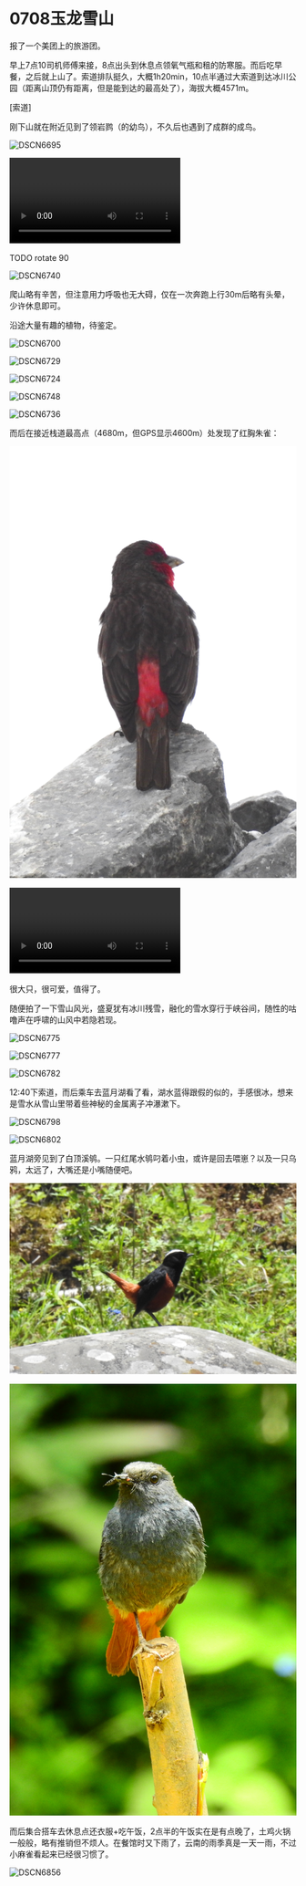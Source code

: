 # 0708玉龙雪山

报了一个美团上的旅游团。

早上7点10司机师傅来接，8点出头到休息点领氧气瓶和租的防寒服。而后吃早餐，之后就上山了。索道排队挺久，大概1h20min，10点半通过大索道到达冰川公园（距离山顶仍有距离，但是能到达的最高处了），海拔大概4571m。



[索道]



刚下山就在附近见到了领岩鹨（的幼鸟），不久后也遇到了成群的成鸟。

![DSCN6695](0708玉龙雪山.res/DSCN6695.JPG)



<video src="0708玉龙雪山.res/DSCN6698.MOV"></video>

TODO rotate 90

![DSCN6740](0708玉龙雪山.res/DSCN6740.JPG)





爬山略有辛苦，但注意用力呼吸也无大碍，仅在一次奔跑上行30m后略有头晕，少许休息即可。

沿途大量有趣的植物，待鉴定。

![DSCN6700](0708玉龙雪山.res/DSCN6700.JPG)

![DSCN6729](0708玉龙雪山.res/DSCN6729.JPG)

![DSCN6724](0708玉龙雪山.res/DSCN6724.JPG)

![DSCN6748](0708玉龙雪山.res/DSCN6748.JPG)

![DSCN6736](0708玉龙雪山.res/DSCN6736.JPG)





而后在接近栈道最高点（4680m，但GPS显示4600m）处发现了红胸朱雀：

![DSCN6761_v1](0708玉龙雪山.res/DSCN6761_v1.JPG)

<video src="0708玉龙雪山.res/DSCN6768.MOV"></video>

很大只，很可爱，值得了。

随便拍了一下雪山风光，盛夏犹有冰川残雪，融化的雪水穿行于峡谷间，随性的咕噜声在呼啸的山风中若隐若现。

![DSCN6775](0708玉龙雪山.res/DSCN6775.JPG)

![DSCN6777](0708玉龙雪山.res/DSCN6777.JPG)

![DSCN6782](0708玉龙雪山.res/DSCN6782.JPG)



12:40下索道，而后乘车去蓝月湖看了看，湖水蓝得跟假的似的，手感很冰，想来是雪水从雪山里带着些神秘的金属离子冲瀑漱下。



![DSCN6798](0708玉龙雪山.res/DSCN6798.JPG)

![DSCN6802](0708玉龙雪山.res/DSCN6802.JPG)

蓝月湖旁见到了白顶溪鸲。一只红尾水鸲叼着小虫，或许是回去喂崽？以及一只乌鸦，太远了，大嘴还是小嘴随便吧。

![DSCN6814_v1](0708玉龙雪山.res/DSCN6814_v1.JPG)

![DSCN6848_v1](0708玉龙雪山.res/DSCN6848_v1.JPG)

而后集合搭车去休息点还衣服+吃午饭，2点半的午饭实在是有点晚了，土鸡火锅一般般，略有推销但不烦人。在餐馆时又下雨了，云南的雨季真是一天一雨，不过小麻雀看起来已经很习惯了。

![DSCN6856](0708玉龙雪山.res/DSCN6856.JPG)

